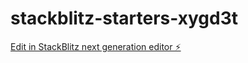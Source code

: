 # stackblitz-starters-xygd3t

[Edit in StackBlitz next generation editor ⚡️](https://stackblitz.com/~/github.com/weisillygoof/stackblitz-starters-xygd3t)
